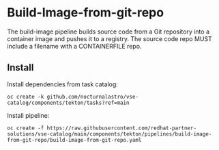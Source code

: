 # Build-Image-from-git-repo

The build-image pipeline builds source code from a Git repository into
a container image and pushes it to a registry. The source code repo MUST
include a filename with a CONTAINERFILE repo.

## Install

Install dependencies from task catalog:

```console
oc create -k github.com/nocturnalastro/vse-catalog/components/tekton/tasks?ref=main
```

Install pipeline:

```console
oc create -f https://raw.githubusercontent.com/redhat-partner-solutions/vse-catalog/main/components/tekton/pipelines/build-image-from-git-repo/build-image-from-git-repo.yaml
```
